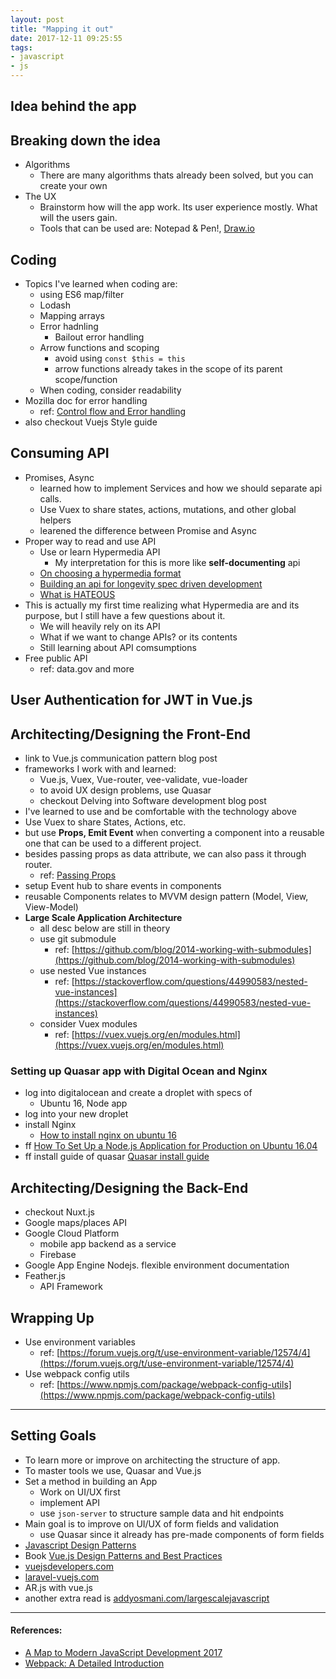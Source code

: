 ```yaml
---
layout: post
title: "Mapping it out"
date: 2017-12-11 09:25:55
tags:
- javascript
- js
---
```


## Idea behind the app

## Breaking down the idea
- Algorithms
  - There are many algorithms thats already been solved, but you can create your own
- The UX
  - Brainstorm how will the app work. Its user experience mostly. What will the users gain.
  - Tools that can be used are: Notepad & Pen!, [Draw.io](http://draw.io)

## Coding
- Topics I've learned when coding are:
  - using ES6 map/filter
  - Lodash
  - Mapping arrays
  - Error hadnling
    - Bailout error handling
  - Arrow functions and scoping
    - avoid using `const $this = this`
    - arrow functions already takes in the scope of its parent scope/function
  - When coding, consider readability
- Mozilla doc for error handling
  - ref: [Control flow and Error handling](https://developer.mozilla.org/en-US/docs/Web/JavaScript/Guide/Control_flow_and_error_handling)
- also checkout Vuejs Style guide

## Consuming API
- Promises, Async
  - learned how to implement Services and how we should separate api calls.
  - Use Vuex to share states, actions, mutations, and other global helpers
  - learened the difference between Promise and Async
- Proper way to read and use API
  - Use or learn Hypermedia API
    - My interpretation for this is more like **self-documenting** api
  - [On choosing a hypermedia format](https://sookocheff.com/post/api/on-choosing-a-hypermedia-format)
  - [Building an api for longevity spec driven development](https://www.nginx.com/blog/building-api-for-longevity-spec-driven-development)
  - [What is HATEOUS](https://www.recaffeinate.com/post/what-is-hateous)
- This is actually my first time realizing what Hypermedia are and its purpose, but I still have a few questions about it.
  - We will heavily rely on its API
  - What if we want to change APIs? or its contents
  - Still learning about API comsumptions
- Free public API
  - ref: data.gov and more


## User Authentication for JWT in Vue.js



## Architecting/Designing the Front-End
- link to Vue.js communication pattern blog post
- frameworks I work with and learned:
  - Vue.js, Vuex, Vue-router, vee-validate, vue-loader
  - to avoid UX design problems, use Quasar
  - checkout Delving into Software development blog post
- I've learned to use and be comfortable with the technology above
- Use Vuex to share States, Actions, etc.
- but use **Props, Emit Event** when converting a component into a reusable one that can be used to a different project.
- besides passing props as data attribute, we can also pass it through router.
  - ref: [Passing Props](https://router.vuejs.org/en/essentials/passing-props.html)
- setup Event hub to share events in components
- reusable Components relates to MVVM design pattern (Model, View, View-Model)
- **Large Scale Application Architecture**
  - all desc below are still in theory
  - use git submodule
    - ref: [https://github.com/blog/2014-working-with-submodules](https://github.com/blog/2014-working-with-submodules)
  - use nested Vue instances
    - ref: [https://stackoverflow.com/questions/44990583/nested-vue-instances](https://stackoverflow.com/questions/44990583/nested-vue-instances)
  - consider Vuex modules
    - ref: [https://vuex.vuejs.org/en/modules.html](https://vuex.vuejs.org/en/modules.html)

### Setting up Quasar app with Digital Ocean and Nginx
- log into digitalocean and create a droplet with specs of
  - Ubuntu 16, Node app
- log into your new droplet
- install Nginx
  - [How to install nginx on ubuntu 16](https://www.digitalocean.com/community/tutorials/how-to-install-nginx-on-ubuntu-16-04)
- ff [How To Set Up a Node.js Application for Production on Ubuntu 16.04](https://www.digitalocean.com/community/tutorials/how-to-set-up-a-node-js-application-for-production-on-ubuntu-16-04)
- ff install guide of quasar
  [Quasar install guide](http://quasar-framework.org/guide/)

## Architecting/Designing the Back-End
- checkout Nuxt.js
- Google maps/places API
- Google Cloud Platform
  - mobile app backend as a service
  - Firebase
- Google App Engine Nodejs. flexible environment documentation
- Feather.js
  - API Framework


## Wrapping Up
- Use environment variables
  - ref: [https://forum.vuejs.org/t/use-environment-variable/12574/4](https://forum.vuejs.org/t/use-environment-variable/12574/4)
- Use webpack config utils
  - ref: [https://www.npmjs.com/package/webpack-config-utils](https://www.npmjs.com/package/webpack-config-utils)

-----

## Setting Goals

- To learn more or improve on architecting the structure of app.
- To master tools we use, Quasar and Vue.js
- Set a method in building an App
  - Work on UI/UX first
  - implement API
  - use `json-server` to structure sample data and hit endpoints
- Main goal is to improve on UI/UX of form fields and validation
  - use Quasar since it already has pre-made components of form fields
- [Javascript Design Patterns](https://seesparkbox.com/foundry/javascript_design_patterns)
- Book [Vue.js Design Patterns and Best Practices](https://www.packtpub.com/web-development/vuejs-design-patterns-and-best-practices)
- [vuejsdevelopers.com](vuejsdevelopers.com)
- [laravel-vuejs.com](laravel-vuejs.com)
- AR.js with vue.js
- another extra read is [addyosmani.com/largescalejavascript](addyosmani.com/largescalejavascript)

-----

#### References:

- [A Map to Modern JavaScript Development 2017](https://hackernoon.com/a-map-to-modern-javascript-development-2017-16d9eb86309c)
- [Webpack: A Detailed Introduction](https://www.smashingmagazine.com/2017/02/a-detailed-introduction-to-webpack/)
